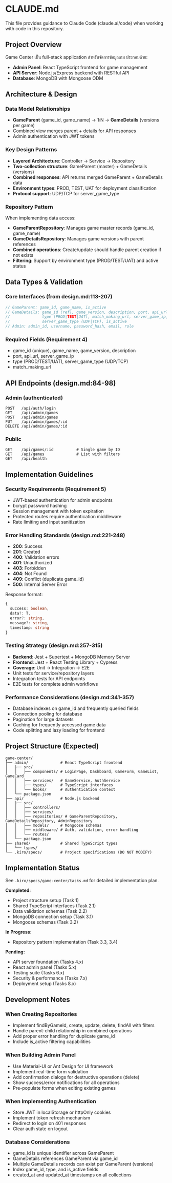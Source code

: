 # CLAUDE.md

This file provides guidance to Claude Code (claude.ai/code) when working with code in this repository.

## Project Overview

Game Center เป็น full-stack application สำหรับจัดการข้อมูลเกม ประกอบด้วย:
- **Admin Panel**: React TypeScript frontend for game management
- **API Server**: Node.js/Express backend with RESTful API
- **Database**: MongoDB with Mongoose ODM

## Architecture & Design

### Data Model Relationships
- **GameParent** (game_id, game_name) → 1:N → **GameDetails** (versions per game)
- Combined view merges parent + details for API responses
- Admin authentication with JWT tokens

### Key Design Patterns
- **Layered Architecture**: Controller → Service → Repository
- **Two-collection structure**: GameParent (master) + GameDetails (versions)
- **Combined responses**: API returns merged GameParent + GameDetails data
- **Environment types**: PROD, TEST, UAT for deployment classification
- **Protocol support**: UDP/TCP for server_game_type

### Repository Pattern
When implementing data access:
- **GameParentRepository**: Manages game master records (game_id, game_name)
- **GameDetailsRepository**: Manages game versions with parent references
- **Combined operations**: Create/update should handle parent creation if not exists
- **Filtering**: Support by environment type (PROD/TEST/UAT) and active status

## Data Types & Validation

### Core Interfaces (from design.md:113-207)
```typescript
// GameParent: game_id, game_name, is_active
// GameDetails: game_id (ref), game_version, description, port, api_url,
//              type (PROD|TEST|UAT), match_making_url, server_game_ip,
//              server_game_type (UDP|TCP), is_active
// Admin: admin_id, username, password_hash, email, role
```

### Required Fields (Requirement 4)
- game_id (unique), game_name, game_version, description
- port, api_url, server_game_ip
- type (PROD/TEST/UAT), server_game_type (UDP/TCP)
- match_making_url

## API Endpoints (design.md:84-98)

### Admin (authenticated)
```
POST   /api/auth/login
GET    /api/admin/games
POST   /api/admin/games
PUT    /api/admin/games/:id
DELETE /api/admin/games/:id
```

### Public
```
GET    /api/games/:id          # Single game by ID
GET    /api/games              # List with filters
GET    /api/health
```

## Implementation Guidelines

### Security Requirements (Requirement 5)
- JWT-based authentication for admin endpoints
- bcrypt password hashing
- Session management with token expiration
- Protected routes require authentication middleware
- Rate limiting and input sanitization

### Error Handling Standards (design.md:221-248)
- **200**: Success
- **201**: Created
- **400**: Validation errors
- **401**: Unauthorized
- **403**: Forbidden
- **404**: Not Found
- **409**: Conflict (duplicate game_id)
- **500**: Internal Server Error

Response format:
```typescript
{
  success: boolean,
  data?: T,
  error?: string,
  message?: string,
  timestamp: string
}
```

### Testing Strategy (design.md:257-315)
- **Backend**: Jest + Supertest + MongoDB Memory Server
- **Frontend**: Jest + React Testing Library + Cypress
- **Coverage**: Unit → Integration → E2E
- Unit tests for service/repository layers
- Integration tests for API endpoints
- E2E tests for complete admin workflows

### Performance Considerations (design.md:341-357)
- Database indexes on game_id and frequently queried fields
- Connection pooling for database
- Pagination for large datasets
- Caching for frequently accessed game data
- Code splitting and lazy loading for frontend

## Project Structure (Expected)

```
game-center/
├── admin/              # React TypeScript frontend
│   ├── src/
│   │   ├── components/ # LoginPage, Dashboard, GameForm, GameList, GameCard
│   │   ├── services/   # GameService, AuthService
│   │   ├── types/      # TypeScript interfaces
│   │   └── hooks/      # Authentication context
│   └── package.json
├── api/                # Node.js backend
│   ├── src/
│   │   ├── controllers/
│   │   ├── services/
│   │   ├── repositories/ # GameParentRepository, GameDetailsRepository, AdminRepository
│   │   ├── models/     # Mongoose schemas
│   │   ├── middleware/ # Auth, validation, error handling
│   │   └── routes/
│   └── package.json
├── shared/             # Shared TypeScript types
│   └── types/
└── .kiro/specs/        # Project specifications (DO NOT MODIFY)
```

## Implementation Status

See `.kiro/specs/game-center/tasks.md` for detailed implementation plan.

**Completed:**
- Project structure setup (Task 1)
- Shared TypeScript interfaces (Task 2.1)
- Data validation schemas (Task 2.2)
- MongoDB connection setup (Task 3.1)
- Mongoose schemas (Task 3.2)

**In Progress:**
- Repository pattern implementation (Task 3.3, 3.4)

**Pending:**
- API server foundation (Tasks 4.x)
- React admin panel (Tasks 5.x)
- Testing suite (Tasks 6.x)
- Security & performance (Tasks 7.x)
- Deployment setup (Tasks 8.x)

## Development Notes

### When Creating Repositories
- Implement findByGameId, create, update, delete, findAll with filters
- Handle parent-child relationship in combined operations
- Add proper error handling for duplicate game_id
- Include is_active filtering capabilities

### When Building Admin Panel
- Use Material-UI or Ant Design for UI framework
- Implement real-time form validation
- Add confirmation dialogs for destructive operations (delete)
- Show success/error notifications for all operations
- Pre-populate forms when editing existing games

### When Implementing Authentication
- Store JWT in localStorage or httpOnly cookies
- Implement token refresh mechanism
- Redirect to login on 401 responses
- Clear auth state on logout

### Database Considerations
- game_id is unique identifier across GameParent
- GameDetails references GameParent via game_id
- Multiple GameDetails records can exist per GameParent (versions)
- Index game_id, type, and is_active fields
- created_at and updated_at timestamps on all collections
